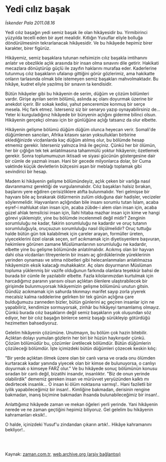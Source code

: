 # Yedi cılız başak

*İskender Pala 2011.08.16*

<td class="columnist-detail">
<p>Yedi cılız başağın yedi semiz başak ile olan hikâyesidir bu. Yirmibirinci yüzyılda tecelli eden bir ayet mealidir. Kıtlığın Yusuflar eliyle bolluğa döndürülmesinin tekrarlanacak hikâyesidir. Ve bu hikâyede hepimiz birer karakter, birer figürüz.</p>
<p>
<div id="haberMetinDiv">
<p>Hikâyemiz, semiz başaklara tutunan nefsimizin cılız başakla imtihanını anlatır ve obezlikle açlık arasında bir insan olma sınavını dile getirir. Hakikati mecazlara dönüştürüp güçlü ile zayıfın haklarını murafaa eder. Kaderlerine tutunmuş cılız başakların ufalanıp gittiğini görür gözlerimiz, ama hakikatte onların tarlasında olmak bile istemeyen semiz başakları mahvolmaktadır. Bu hikâye, kudret eliyle yazılmış bir sınavın ta kendisidir.
<p>Bütün hikâyeler gibi bu hikâyenin de serim, düğüm ve çözüm bölümleri vardır. Girişe ayrılan serim bölümü, aslında aç olanı doyurmak üzerine bir anekdot içerir. Bir sokak kedisi, yahut penceremize konmuş bir serçe mesela. Hiç fark etmez. İsterseniz siz bir senaryo yazıp oynayabilirsiniz de... Yeter ki kurguladığınız hikâyede bir bünyenin açlığını giderme bilinci olsun. Hikâyenin gerçekçi olması için bir günlüğüne açlığı tatsanız da olur elbette.
<p>Hikâyenin gelişme bölümü düğüm düğüm olunca heyecan verir. Somali'de düğümlenen sancıları, Afrika kıtasını saran yoksullukları birbirine eklediğinizde vicdanlarda kaç düğüm atılmış olur, bu bölümde hesap etmemiz gerekir. İsterseniz yalnızca îmâ ile geçiniz. Çünkü her bir ölümün, her bir çığlığın tek tek anlatılmasına tahammülü yoktur hikâyenin; özetlemek gerekir. Sonra toplumumuzun iktisadi ve siyasi gücünün göstergesine dair bir cümle de yazmalı insan. Hani bir gecede milyonlarca dolar, bir Cuma vaktinde küçük devletlerin bütçesini aşan bir meblağı toplamak gibi sevindirici bir hesap.
<p>Madem ki hikâyenin gelişme bölümündeyiz, açlık çeken bir varlığa nasıl davranmamız gerektiği de vurgulanmalıdır. Cılız başakları halsiz bırakan, başlarını yere eğdiren çerisizliklere atıfta bulunmalıdır. Yeri gelmişse bir hayvanı bile aç bırakarak öldürmenin zulüm olduğuna dair hadisler, vecizeler söylenmelidir. Hayvanların açlığından bile insanı sorumlu tutan İslam, acaba eşref-i mahlukat olan insan için, acaba zübde-i alem olan insan için, acaba güzel ahlak temsilcisi insan için, İlahi hitaba mazhar insan için kime ve hangi görevi yüklemiştir, yine bu bölümde incelenmeli değil midir? Zenginin sorumluluğu ne kadar, fakirin sorumluluğu ne kadardır ve oruç tutanın sorumluluğuyla, oruçsuzun sorumluluğu nasıl ölçülmelidir? Oruç tuttuğu halde bütün gün tok kalabilmek için çareler arayan, formüller üreten, yiyeceklerini özel olarak seçen, sırf acıkmamak için diyetisyenlere başvuran, hekimlere görünen zamane Müslümanlarının sorumluluğu ne kadardır, elbette yine bu gelişme bölümünde anlatılmalıdır. Acıkmış olan bir hayvan dahi olsa vicdanları titreyenlerin bir insanı aç gördüklerinde yüreklerinin yerinden oynaması ve sıtma nöbetleri gibi helecanlanmaları anlatılmazsa hikâyemizin eksik kalacağı muhakkaktır. Aç olanı doyurmanın Müslüman topluma yüklenmiş bir vazife olduğunun farkında olanlara teşekkür bahsi de burada bir cümle ile yazılabilir elbette. Fazla kilolarımızdan kurtulmak için harcadığımız paranın yarısını olsun açlıktan ölenlere ulaştırabilecek bir girişimde bulunmuyorsak hikâyemizin gelişme bölümünü unutun gitsin. Gündüz acıkmamak için sahurda tıkınmayı marifet sayıp zorla yiyerek mecalsiz kalma raddelerine gelirken bir tek günün açlığına çare bulduğumuzu zanneden bizler, bütün günlerini aç geçiren insanlar için ne yapabiliriz, kendimize sormuyorsak, zinhâr bu hikâyeyi tamamlamış olmayız. Çünkü burada cılız başakların değil semiz başakların yok oluşundan söz ediyor, her bir cılız başağın binlerce semiz başağı sürükleyip götürdüğü hezimetten bahsediyoruz.
<p>Gelelim hikâyenin çözümüne. Unutmayın, bu bölüm çok hazin bitebilir. Açlıktan dolayı yumulan gözlerin her biri bir hüzün haykırışıdır çünkü. Çözüm bölümüdür bu, çözümler üretilecek bölümdür. Bütün düğümlerin çözüleceği bölümdür. İşte içimizdeki bütün düğümleri çözecek keskin kılıç:
<p>"Bir yerde açlıktan ölmek üzere olan bir canlı varsa ve orada onu ölümden kurtaracak kadar yanında yiyecek olan bir kimse de bulunuyorsa, o canlıyı doyurmak o kimseye FARZ olur." Ve bu hikâyede sonuç bölümünün konusu sıradan bir canlı değil, bizatihi insandır, insanlıktır. "Biz de onun yerinde olabilirdik" dememiz gereken insan ve mürüvvet yeryüzünden kalktı mı dedirtecek insanlık... O insan ki ölüm noktasına varmış!.. Hani faziletli bir iyilik yapabileceğimiz bir insan!.. Kimliğine bakmadan, derisinin rengine bakmadan, inanış biçimine bakmadan ihsanda bulunabileceğimiz bir insan!..
<p>Anlattığımız hikâyede zaman ve mekan öğeleri yerli yerinde. Yani hikâyenin nerede ve ne zaman geçtiğini hepimiz biliyoruz. Gel gelelim bu hikâyenin kahramanları eksik!..
<p>O halde, içinizdeki Yusuf'u zindandan çıkarın artık!.. Hikâye kahramanını bekliyor!..</p></p></p></p></p></p></p></p></div>
</p>


<p><br>
		 </br></p></td>

Kaynak: [zaman.com.tr](http://zaman.com.tr/yazar.do?yazino=1169524), [web.archive.org (arşiv bağlantısı)](http://web.archive.org/web/20120104055804/http://www.zaman.com.tr:80/yazar.do?yazino=1169524)
